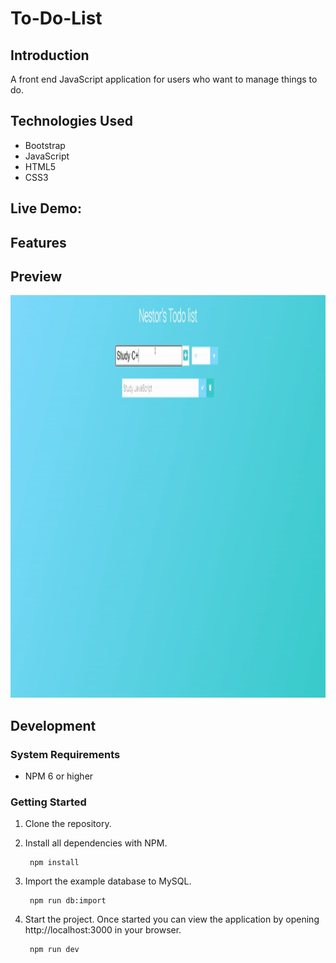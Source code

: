 # To-Do-List

## Introduction


A front end JavaScript application for users who want to manage things to do.

## Technologies Used
- Bootstrap
- JavaScript
- HTML5
- CSS3

## Live Demo: 

## Features

## Preview

<img style="-webkit-user-select: none;margin: auto;cursor: zoom-in;background-color: hsl(0, 0%, 90%);transition: background-color 300ms;" src="https://github.com/nestorjgc/To-Do-List/blob/main/imgs/To-do-Gifff.gif" width="1102" height="644">


## Development
### System Requirements
- NPM 6 or higher
### Getting Started
1. Clone the repository.  <br/>

        
2. Install all dependencies with NPM. <br/>

        npm install
        
3. Import the example database to MySQL. <br/>

        npm run db:import
        
4. Start the project. Once started you can view the application by opening http://localhost:3000 in your browser. <br/>

        npm run dev
